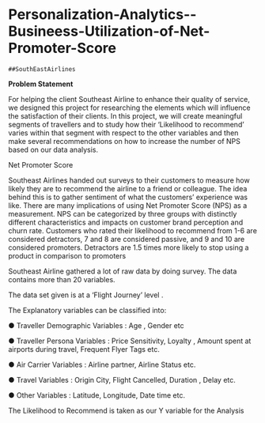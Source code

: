 # Personalization-Analytics--Busineess-Utilization-of-Net-Promoter-Score

    ##SouthEastAirlines
    
**Problem Statement**

For helping the client Southeast Airline to enhance their quality of service, we designed
this project for researching the elements which will influence the satisfaction of their
clients. In this project, we will create meaningful segments of travellers and to study
how their ‘Likelihood to recommend’ varies within that segment with respect to the
other variables and then make several recommendations on how to increase the
number of NPS based on our data analysis.

Net Promoter Score

Southeast Airlines handed out surveys to their customers to measure how likely they
are to recommend the airline to a friend or colleague. The idea behind this is to gather
sentiment of what the customers’ experience was like. There are many implications of
using Net Promoter Score (NPS) as a measurement. NPS can be categorized by three
groups with distinctly different characteristics and impacts on customer brand
perception and churn rate. Customers who rated their likelihood to recommend from 1-6
are considered detractors, 7 and 8 are considered passive, and 9 and 10 are
considered promoters. Detractors are 1.5 times more likely to stop using a product in
comparison to promoters

Southeast Airline gathered a lot of raw data by doing survey. The data contains more
than 20 variables.

The data set given is at a ‘Flight Journey’ level .

The Explanatory variables can be classified into:

● Traveller Demographic Variables : Age , Gender etc

● Traveller Persona Variables : Price Sensitivity, Loyalty , Amount spent at airports
during travel, Frequent Flyer Tags etc.

● Air Carrier Variables : Airline partner, Airline Status etc.

● Travel Variables : Origin City, Flight Cancelled, Duration , Delay etc.

● Other Variables : Latitude, Longitude, Date time etc.

The Likelihood to Recommend is taken as our Y variable for the Analysis
